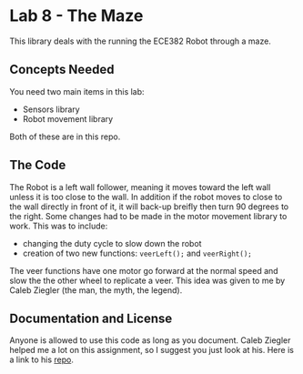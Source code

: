 # Lab 8 - The Maze

This library deals with the running the ECE382 Robot through a maze.

## Concepts Needed

You need two main items in this lab:
 - Sensors library
 - Robot movement library

Both of these are in this repo.

## The Code

The Robot is a left wall follower, meaning it moves toward the left wall unless it is too close to the wall. In addition if the robot moves to close to the wall directly in front of it, it will back-up breifly then turn 90 degrees to the right. Some changes had to be made in the motor movement library to work. This was to include:
 - changing the duty cycle to slow down the robot
 - creation of two new functions: `veerLeft();` and `veerRight();`

The veer functions have one motor go forward at the normal speed and slow the the other wheel to replicate a veer. This idea was given to me by Caleb Ziegler (the man, the myth, the legend). 

## Documentation and License

Anyone is allowed to use this code as long as you document. Caleb Ziegler helped me a lot on this assignment, so I suggest you just look at his. Here is a link to his [repo](https://github.com/czig/Lab8).
